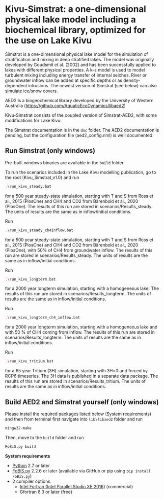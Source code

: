 # Kivu-Simstrat: a one-dimensional physical lake model including a biochemical library, optimized for the use on Lake Kivu

Simstrat is a one-dimensional physical lake model for the simulation of stratification and mixing in deep stratified lakes. The model was originally developed by Goudsmit et al. (2002) and has been successfully applied to lakes with different physical properties. A k-ε model is used to model turbulent mixing including energy transfer of internal seiches. River or groundwater inflow can be added at specific depths or as density-dependent intrusions. The newest version of Simstrat (see below) can also simulate ice/snow covers.

AED2 is a biogeochemical library developed by the University of Western Australia (https://github.com/AquaticEcoDynamics/libaed2)

Kivu-Simstrat consists of the coupled version of Simstrat-AED2, with some modifications for Lake Kivu.

The Simstrat documentation is in the `doc` folder. The AED2 documentation is pending, but the configuration file (aed2_config.nml) is well documented.
 
## Run Simstrat (only windows)
Pre-built windows binaries are available in the `build` folder.

To run the scenarios included in the Lake Kivu modelling publication, go to the root (Kivu_Simstrat_v1.0) and run

~~~bash
.\run_kivu_steady.bat
~~~

for a 500 year steady-state simulation, starting with T and S from Ross et al., 2015 (PlosOne) and CH4 and CO2 from Bärenbold et al., 2020 (PlosOne).
The results of this run are stored in scenarios/Results_steady. The units of results are the same as in inflow/initial conditions.


Run

~~~bash
.\run_kivu_steady_ch4inflow.bat
~~~

for a 500 year steady-state simulation, starting with T and S from Ross et al., 2015 (PlosOne) and CH4 and CO2 from Bärenbold et al., 2020 (PlosOne), with 50% of CH4 from groundwater inflow.
The results of this run are stored in scenarios/Results_steady. The units of results are the same as in inflow/initial conditions.


Run

~~~bash
.\run_kivu_longterm.bat
~~~

for a 2000 year longterm simulation, starting with a homogeneous lake.
The results of this run are stored in scenarios/Results_longterm. The units of results are the same as in inflow/initial conditions.


Run

~~~bash
.\run_kivu_longterm_ch4_inflow.bat
~~~

for a 2000 year longterm simulation, starting with a homogeneous lake and with 50 % of CH4 coming from inflow.
The results of this run are stored in scenarios/Results_longterm. The units of results are the same as in inflow/initial conditions.


Run

~~~bash
.\run_kivu_tritium.bat
~~~

for a 65 year Tritium (3H) simulation, starting with 3H=0 and forced by RCP6 timeseries. The 3H data is published in a separate data package.
The results of this run are stored in scenarios/Results_tritium. The units of results are the same as in inflow/initial conditions.




## Build AED2 and Simstrat yourself (only windows)

Please install the required packages listed below (System requirements) and then from terminal first navigate into `lib\libaed2` folder and run

~~~bash
mingw32-make
~~~

Then, move to the `build` folder and run 

~~~bash
FoBiS.py build
~~~

**System requirements**

- [Python](https://www.python.org/) 2.7 or later
- [FoBiS.py](https://github.com/szaghi/FoBiS) 2.2.6 or later (available via GitHub or pip using `pip install FoBiS.py`)
- 2 compiler options:
	- [Intel Fortran (Intel Parallel Studio XE 2016)](https://software.intel.com/en-us/parallel-studio-xe/choose-download) (commercial)
	- Gfortran 6.3 or later (free)